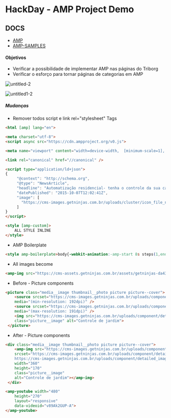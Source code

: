 # HackDay - AMP Project Demo

## DOCS
* [AMP]
* [AMP-SAMPLES]

####  Objetivos

  - Verificar a possibilidade de implementar AMP nas páginas do Triborg
  - Verificar o esforço para tornar páginas de categorias em AMP

![untitled-2](https://cloud.githubusercontent.com/assets/178548/24027368/cf438010-0aa5-11e7-8023-f68d9fda833e.jpg)

![untitled1-2](https://cloud.githubusercontent.com/assets/178548/24027392/f93345b8-0aa5-11e7-92c8-c373c29e7485.jpg)



 ##### Mudanças
* Remover todos script e link rel="stylesheet" Tags

```html
<html [amp] lang="en">
```
```html
<meta charset="utf-8">
<script async src="https://cdn.ampproject.org/v0.js">
 ```
```html
<meta name="viewport" content="width=device-width,  [minimum-scale=1], initial-scale=1.0" />
```
```html
<link rel="canonical" href="//canonical" />
```
```html
<script type="application/ld+json">
{
     "@context": "http://schema.org",
     "@type": "NewsArticle",
     "headline": "Automatização residencial- tenha o controle da sua casa na sua mão",
     "datePublished": "2015-10-07T12:02:41Z",
     "image": [
       "https://cms-images.getninjas.com.br/uploads/cluster/icon_file_name/1/2912711d8edef97d19342d3b268a5fcf.svg"
     ]
}
</script>
```

```html
<style [amp-custom]>
    ALL STYLE INLINE
</style>
```
* AMP Boilerplate
```html
<style amp-boilerplate>body{-webkit-animation:-amp-start 8s steps(1,end) 0s 1 normal both;-moz-animation:-amp-start 8s steps(1,end) 0s 1 normal both;-ms-animation:-amp-start 8s steps(1,end) 0s 1 normal both;animation:-amp-start 8s steps(1,end) 0s 1 normal both}@-webkit-keyframes -amp-start{from{visibility:hidden}to{visibility:visible}}@-moz-keyframes -amp-start{from{visibility:hidden}to{visibility:visible}}@-ms-keyframes -amp-start{from{visibility:hidden}to{visibility:visible}}@-o-keyframes -amp-start{from{visibility:hidden}to{visibility:visible}}@keyframes -amp-start{from{visibility:hidden}to{visibility:visible}}</style><noscript><style amp-boilerplate>body{-webkit-animation:none;-moz-animation:none;-ms-animation:none;animation:none}</style></noscript>
```

* All images become **<amp-img></amp-img>**
```html
<amp-img src="https://cms-assets.getninjas.com.br/assets/getninjas-da43884dec4918b4bc2777518b6da17597f5f2e2d75cec8f141271c746c5207b.svg" [ width="87"]  [ height="18"]  alt="GetNinjas"></amp-img>
```

* Before - Picture components

```html
<picture class="media__image thumbnail__photo picture picture--cover">
    <source srcset="https://cms-images.getninjas.com.br/uploads/component/detailed_image/image/94/f70b47bb6d852cf195ef32759f0495e9_720x340.jpg"
    media="(min-resolution: 192dpi)" />
    <source srcset="https://cms-images.getninjas.com.br/uploads/component/detailed_image/image/94/f70b47bb6d852cf195ef32759f0495e9_360x170.jpg"
    media="(max-resolution: 191dpi)" />
    <img src="https://cms-images.getninjas.com.br/uploads/component/detailed_image/image/94/f70b47bb6d852cf195ef32759f0495e9_360x170.jpg"
    class="picture__image" alt="Controle de jardim">
 </picture>
```

* After - Picture components
```html
<div class="media__image thumbnail__photo picture picture--cover">
    <amp-img src="https://cms-images.getninjas.com.br/uploads/component/detailed_image/image/94/f70b47bb6d852cf195ef32759f0495e9_360x170.jpg"
    srcset="https://cms-images.getninjas.com.br/uploads/component/detailed_image/image/94/f70b47bb6d852cf195ef32759f0495e9_360x170.jpg 360w,
    https://cms-images.getninjas.com.br/uploads/component/detailed_image/image/94/f70b47bb6d852cf195ef32759f0495e9_720x340.jpg 720w"
    width="360"
    height="170"
    class="picture__image"
    alt="Controle de jardim"></amp-img>
 </div>
```

```html
<amp-youtube width="480"
    height="270"
    layout="responsive"
    data-videoid="v89Ak2GUP-A">
</amp-youtube>
```

[AMP]: <https://www.ampproject.org/>
[AMP-SAMPLES]: <https://ampbyexample.com/>
